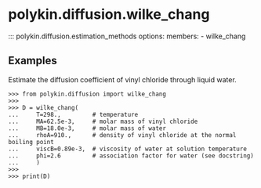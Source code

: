 
# polykin.diffusion.wilke_chang

::: polykin.diffusion.estimation_methods
    options:
        members:
            - wilke_chang

## Examples

Estimate the diffusion coefficient of vinyl chloride through liquid water.

```pycon exec="on" source="console"
>>> from polykin.diffusion import wilke_chang
>>>
>>> D = wilke_chang(
...     T=298.,         # temperature
...     MA=62.5e-3,     # molar mass of vinyl chloride
...     MB=18.0e-3,     # molar mass of water
...     rhoA=910.,      # density of vinyl chloride at the normal boiling point
...     viscB=0.89e-3,  # viscosity of water at solution temperature
...     phi=2.6         # association factor for water (see docstring)
...     )
>>>
>>> print(D)
```
